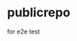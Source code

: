 # publicrepo
for e2e test





























































































































































































































































































































































































































































































































































































































































































































































































































































































































































































































































































































































































































































































































































































































































































































































































































































































































































































































































































































































































































































































































































































































































































































































































































































































































































